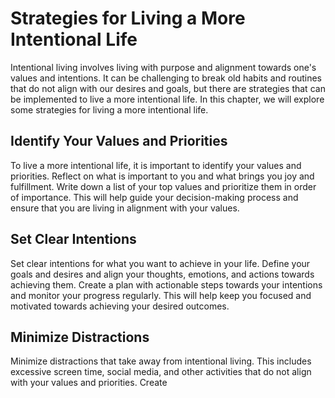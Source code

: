 Strategies for Living a More Intentional Life
============================================================================

Intentional living involves living with purpose and alignment towards one's values and intentions. It can be challenging to break old habits and routines that do not align with our desires and goals, but there are strategies that can be implemented to live a more intentional life. In this chapter, we will explore some strategies for living a more intentional life.

Identify Your Values and Priorities
-----------------------------------

To live a more intentional life, it is important to identify your values and priorities. Reflect on what is important to you and what brings you joy and fulfillment. Write down a list of your top values and prioritize them in order of importance. This will help guide your decision-making process and ensure that you are living in alignment with your values.

Set Clear Intentions
--------------------

Set clear intentions for what you want to achieve in your life. Define your goals and desires and align your thoughts, emotions, and actions towards achieving them. Create a plan with actionable steps towards your intentions and monitor your progress regularly. This will help keep you focused and motivated towards achieving your desired outcomes.

Minimize Distractions
---------------------

Minimize distractions that take away from intentional living. This includes excessive screen time, social media, and other activities that do not align with your values and priorities. Create
